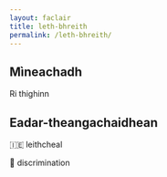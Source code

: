 ```yaml
---
layout: faclair
title: leth-bhreith
permalink: /leth-bhreith/
---
```


## Mìneachadh

Ri thighinn

## Eadar-theangachaidhean

&#x1f1ee;&#x1f1ea; leithcheal

&#x1f3f4;&#xe0067;&#xe0062;&#xe0065;&#xe006e;&#xe0067;&#xe007f; discrimination